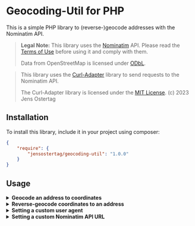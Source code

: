 # Geocoding-Util for PHP
This is a simple PHP library to (reverse-)geocode addresses with the Nominatim API.

> <b>Legal Note:</b> This library uses the [Nominatim](https://nominatim.org/) API. Please read the [Terms of Use](https://operations.osmfoundation.org/policies/nominatim/) before using it and comply with them.
>
> Data from OpenStreetMap is licensed under [ODbL](https://opendatacommons.org/licenses/odbl/).

> This library uses the [Curl-Adapter](https://github.com/JensOstertag/curl-adapter) library to send requests to the Nominatim API. 
> 
> The Curl-Adapter library is licensed under the [MIT License](https://github.com/JensOstertag/curl-adapter/blob/main/LICENSE-MIT). 
> (c) 2023 Jens Ostertag

## Installation
To install this library, include it in your project using composer:
```json
{
    "require": {
        "jensostertag/geocoding-util": "1.0.0"
    }
}
```

## Usage
<details>
<summary><b>Geocode an address to coordinates</b></summary>

The following example shows how to geocode an address to coordinates:
```php
<?php

use jensostertag\Geocoding\Geocoding;

$geocoding = new Geocoding();
$geocoding->setStreet("James-Franck-Ring")
          ->setHouseNumber("1")
          ->setCity("Ulm")
          ->setZipCode("89081")
          ->setCountry("Germany");
$coordinates = $geocoding->getCoordinates();
$lat = $coordinates["latitude"];
$lng = $coordinates["longitude"];
```
The above example will return the following coordinates:
```json
{
    "latitude": 48.4253584,
    "longitude": 9.956179
}
``` 
</details>

<details>
<summary><b>Reverse-geocode coordinates to an address</b></summary>

The following example shows how to reverse-geocode coordinates to an address:
```php
<?php

use jensostertag\Geocoding\Geocoding;
    
$geocoding = new Geocoding();
$geocoding->setCoordinates(48.4253584, 9.956179)
          ->toAddress();
$address = $geocoding->getAddress();
$street = $address["street"];
$houseNumber = $address["houseNumber"];
$city = $address["city"];
$zipCode = $address["zipCode"];
$country = $address["country"];
$formattedAddress = $geocoding->getFormattedAddress();
```
The above example will return the following address:
```json
{
    "street": "James-Franck-Ring",
    "houseNumber": null,
    "city": "Ulm",
    "zipCode": "89081",
    "country": "Deutschland"
}
```
The formatted address will also be an array with two formatting options, inline and with `\n` line breaks:
```json
{
    "inline": "James-Franck-Ring, 89081 Ulm, Deutschland (DE)",
    "lineBreaks": "James-Franck-Ring\n89081 Ulm\nDeutschland (DE)"
}
```
</details>

<details>
<summary><b>Setting a custom user agent</b></summary>

You might want to set a custom user agent for your requests towards the Nominatim API to identify your application. To do that, use
```php
<?php

use jensostertag\Geocoding\Geocoding;

Geocoding::setUserAgent("MyApplication/1.0");
```
If you do not set a custom user agent, the default will be
```
Mozilla/5.0 (Windows NT 10.0; Win64; x64; rv:109.0) Gecko/20100101 Firefox/109.0
```
</details>

<details>
<summary><b>Setting a custom Nominatim API URL</b></summary>

The public Nominatim API is very limited in the amount of requests you can send. If you want to use your own Nominatim API instance, you can set a custom URL for the API. To do that, use
```php
<?php

use jensostertag\Geocoding\Geocoding;

Geocoding::setApiUrl("https://nominatim.mydomain.com");
```
</details>
